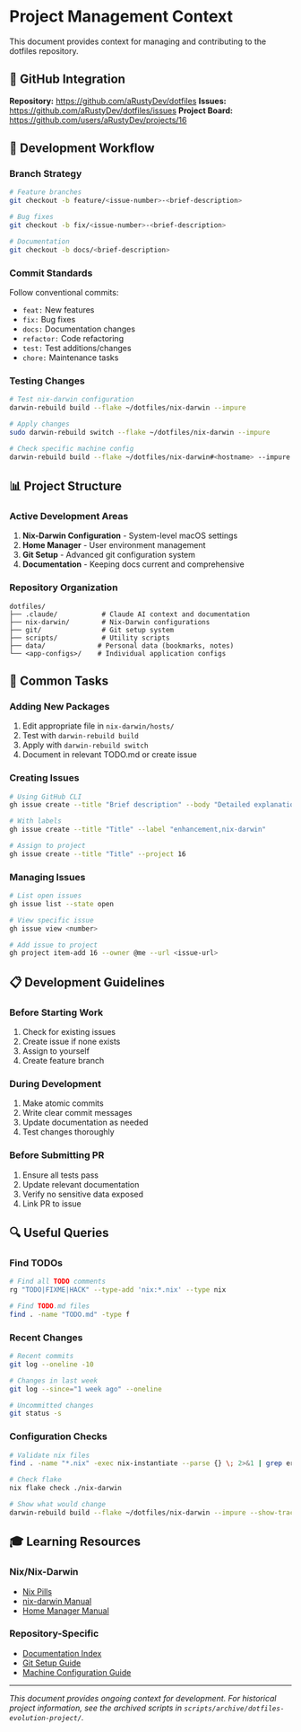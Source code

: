 # Project Management Context

This document provides context for managing and contributing to the dotfiles repository.

## 🎯 GitHub Integration

**Repository:** https://github.com/aRustyDev/dotfiles
**Issues:** https://github.com/aRustyDev/dotfiles/issues
**Project Board:** https://github.com/users/aRustyDev/projects/16

## 🔧 Development Workflow

### Branch Strategy
```bash
# Feature branches
git checkout -b feature/<issue-number>-<brief-description>

# Bug fixes
git checkout -b fix/<issue-number>-<brief-description>

# Documentation
git checkout -b docs/<brief-description>
```

### Commit Standards
Follow conventional commits:
- `feat:` New features
- `fix:` Bug fixes
- `docs:` Documentation changes
- `refactor:` Code refactoring
- `test:` Test additions/changes
- `chore:` Maintenance tasks

### Testing Changes
```bash
# Test nix-darwin configuration
darwin-rebuild build --flake ~/dotfiles/nix-darwin --impure

# Apply changes
sudo darwin-rebuild switch --flake ~/dotfiles/nix-darwin --impure

# Check specific machine config
darwin-rebuild build --flake ~/dotfiles/nix-darwin#<hostname> --impure
```

## 📊 Project Structure

### Active Development Areas
1. **Nix-Darwin Configuration** - System-level macOS settings
2. **Home Manager** - User environment management
3. **Git Setup** - Advanced git configuration system
4. **Documentation** - Keeping docs current and comprehensive

### Repository Organization
```
dotfiles/
├── .claude/           # Claude AI context and documentation
├── nix-darwin/        # Nix-Darwin configurations
├── git/               # Git setup system
├── scripts/           # Utility scripts
├── data/             # Personal data (bookmarks, notes)
└── <app-configs>/    # Individual application configs
```

## 🚀 Common Tasks

### Adding New Packages
1. Edit appropriate file in `nix-darwin/hosts/`
2. Test with `darwin-rebuild build`
3. Apply with `darwin-rebuild switch`
4. Document in relevant TODO.md or create issue

### Creating Issues
```bash
# Using GitHub CLI
gh issue create --title "Brief description" --body "Detailed explanation"

# With labels
gh issue create --title "Title" --label "enhancement,nix-darwin"

# Assign to project
gh issue create --title "Title" --project 16
```

### Managing Issues
```bash
# List open issues
gh issue list --state open

# View specific issue
gh issue view <number>

# Add issue to project
gh project item-add 16 --owner @me --url <issue-url>
```

## 📋 Development Guidelines

### Before Starting Work
1. Check for existing issues
2. Create issue if none exists
3. Assign to yourself
4. Create feature branch

### During Development
1. Make atomic commits
2. Write clear commit messages
3. Update documentation as needed
4. Test changes thoroughly

### Before Submitting PR
1. Ensure all tests pass
2. Update relevant documentation
3. Verify no sensitive data exposed
4. Link PR to issue

## 🔍 Useful Queries

### Find TODOs
```bash
# Find all TODO comments
rg "TODO|FIXME|HACK" --type-add 'nix:*.nix' --type nix

# Find TODO.md files
find . -name "TODO.md" -type f
```

### Recent Changes
```bash
# Recent commits
git log --oneline -10

# Changes in last week
git log --since="1 week ago" --oneline

# Uncommitted changes
git status -s
```

### Configuration Checks
```bash
# Validate nix files
find . -name "*.nix" -exec nix-instantiate --parse {} \; 2>&1 | grep error

# Check flake
nix flake check ./nix-darwin

# Show what would change
darwin-rebuild build --flake ~/dotfiles/nix-darwin --impure --show-trace
```

## 🎓 Learning Resources

### Nix/Nix-Darwin
- [Nix Pills](https://nixos.org/guides/nix-pills/)
- [nix-darwin Manual](https://daiderd.com/nix-darwin/manual/)
- [Home Manager Manual](https://nix-community.github.io/home-manager/)

### Repository-Specific
- [Documentation Index](index.md)
- [Git Setup Guide](../git/commands/GIT_SETUP_GUIDE.md)
- [Machine Configuration Guide](../nix-darwin/MACHINES.md)

---

*This document provides ongoing context for development. For historical project information, see the archived scripts in `scripts/archive/dotfiles-evolution-project/`.*